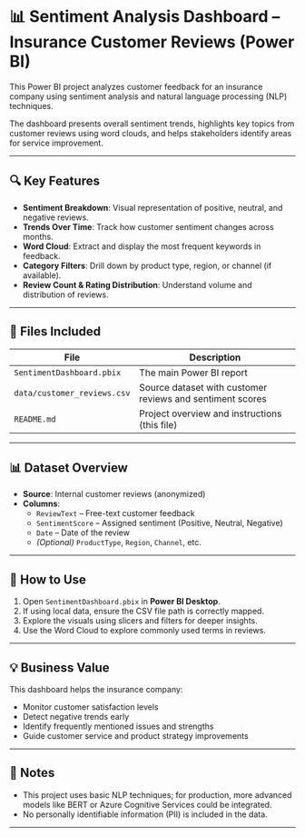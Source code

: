 # 📊 Sentiment Analysis Dashboard – Insurance Customer Reviews (Power BI)

This Power BI project analyzes customer feedback for an insurance company using sentiment analysis and natural language processing (NLP) techniques.

The dashboard presents overall sentiment trends, highlights key topics from customer reviews using word clouds, and helps stakeholders identify areas for service improvement.

---

## 🔍 Key Features

- **Sentiment Breakdown**: Visual representation of positive, neutral, and negative reviews.
- **Trends Over Time**: Track how customer sentiment changes across months.
- **Word Cloud**: Extract and display the most frequent keywords in feedback.
- **Category Filters**: Drill down by product type, region, or channel (if available).
- **Review Count & Rating Distribution**: Understand volume and distribution of reviews.

---

## 📁 Files Included

| File | Description |
|------|-------------|
| `SentimentDashboard.pbix` | The main Power BI report |
| `data/customer_reviews.csv` | Source dataset with customer reviews and sentiment scores |
| `README.md` | Project overview and instructions (this file) |

---

## 📊 Dataset Overview

- **Source**: Internal customer reviews (anonymized)
- **Columns**:
  - `ReviewText` – Free-text customer feedback
  - `SentimentScore` – Assigned sentiment (Positive, Neutral, Negative)
  - `Date` – Date of the review
  - *(Optional)* `ProductType`, `Region`, `Channel`, etc.

---

## 🚀 How to Use

1. Open `SentimentDashboard.pbix` in **Power BI Desktop**.
2. If using local data, ensure the CSV file path is correctly mapped.
3. Explore the visuals using slicers and filters for deeper insights.
4. Use the Word Cloud to explore commonly used terms in reviews.

---

## 💡 Business Value

This dashboard helps the insurance company:
- Monitor customer satisfaction levels
- Detect negative trends early
- Identify frequently mentioned issues and strengths
- Guide customer service and product strategy improvements

---

## 📌 Notes

- This project uses basic NLP techniques; for production, more advanced models like BERT or Azure Cognitive Services could be integrated.
- No personally identifiable information (PII) is included in the data.



---


